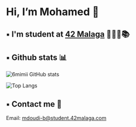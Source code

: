 <h1> Hi, I’m Mohamed 👋 </h1>

## ▪️ I'm student at [42 Malaga](https://www.42malaga.com/) 👨🏻‍💻📚

## ▪️ Github stats 📊

![6mimii GitHub stats](https://github-readme-stats.vercel.app/api?username=6mimii&show_icons=true&theme=github_dark)

![Top Langs](https://github-readme-stats.vercel.app/api/top-langs/?username=6mimii&layout=compact&theme=github_dark)

## ▪️ Contact me 📩

Email: mdoudi-b@student.42malaga.com
